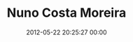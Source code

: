 ---
title: "Nuno Costa Moreira"
date: 2012-05-22 20:25:27 00:00
permalink: /nfmoreira
twitter: "nfmoreira"
likes: [69,515,569,84,81]
id: 622
gravatar: "http://www.gravatar.com/avatar/96397addb99c5ad652b6f42f9cf25847"
---